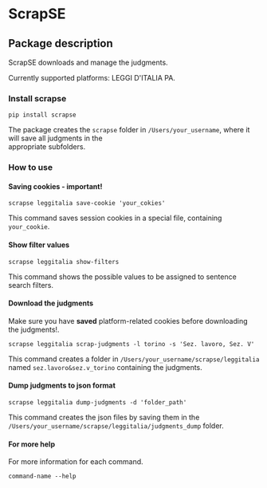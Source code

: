 # ScrapSE

## Package description

ScrapSE downloads and manage the judgments.

Currently supported platforms: LEGGI D'ITALIA PA.

### Install scrapse
```
pip install scrapse
```
The package creates the `scrapse` folder in `/Users/your_username`, where it will save all judgments in the  
appropriate subfolders.

### How to use

#### Saving cookies - important!
```
scrapse leggitalia save-cookie 'your_cokies'
```
This command saves session cookies in a special file, containing  `your_cookie`.

#### Show filter values
```
scrapse leggitalia show-filters
```
This command shows the possible values to be assigned to sentence search filters.

#### Download the judgments
Make sure you have **saved** platform-related cookies before downloading the judgments!.
```
scrapse leggitalia scrap-judgments -l torino -s 'Sez. lavoro, Sez. V'
```
This command creates a folder in `/Users/your_username/scrapse/leggitalia` named `sez.lavoro&sez.v_torino` containing the judgments.

#### Dump judgments to json format
```
scrapse leggitalia dump-judgments -d 'folder_path'
```
This command creates the json files by saving them in the `/Users/your_username/scrapse/leggitalia/judgments_dump` folder.

#### For more help
For more information for each command.
```
command-name --help
```

